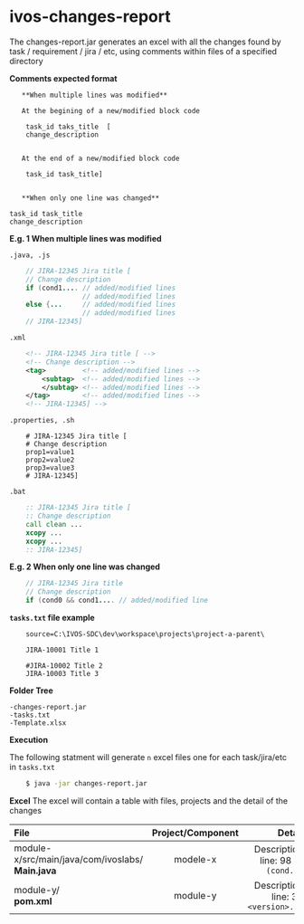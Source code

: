 # ivos-changes-report

The changes-report.jar generates an excel with all the changes found by task / requirement / jira / etc, using comments within files of a specified directory



**Comments expected format**

```
   **When multiple lines was modified**
   
   At the begining of a new/modified block code
  
    task_id taks_title  [
    change_description
   
  
   At the end of a new/modified block code
   
    task_id task_title]
 
    
   **When only one line was changed**
 
task_id task_title
change_description
```
        
        
        

 **E.g. 1 When multiple lines was modified**

   `.java, .js`
    
```JAVA    
    // JIRA-12345 Jira title [
    // Change description
    if (cond1.... // added/modified lines 
                  // added/modified lines 
    else {...     // added/modified lines 
                  // added/modified lines 
    // JIRA-12345]
```


   `.xml`
    
```xml    
    <!-- JIRA-12345 Jira title [ -->
    <!-- Change description -->
    <tag>         <!-- added/modified lines -->
        <subtag>  <!-- added/modified lines -->
        </subtag> <!-- added/modified lines -->
    </tag>        <!-- added/modified lines -->
    <!-- JIRA-12345] -->
```


   `.properties, .sh`
    
```properties    
    # JIRA-12345 Jira title [
    # Change description
    prop1=value1
    prop2=value2
    prop3=value3
    # JIRA-12345]
```

   `.bat`
    
```bat    
    :: JIRA-12345 Jira title [
    :: Change description
    call clean ...
    xcopy ...
    xcopy ...
    :: JIRA-12345]
```


 **E.g. 2 When only one line was changed**

```JAVA     
    // JIRA-12345 Jira title 
    // Change description
    if (cond0 && cond1.... // added/modified line
```
    
    
 **`tasks.txt` file example**

```properties
    source=C:\IVOS-SDC\dev\workspace\projects\project-a-parent\

    JIRA-10001 Title 1

    #JIRA-10002 Title 2
    JIRA-10003 Title 3
```

**Folder Tree**

    -changes-report.jar
    -tasks.txt
    -Template.xlsx
    


**Execution**
   
   The following statment will generate `n` excel files one for each task/jira/etc in `tasks.txt`
```bash
    $ java -jar changes-report.jar
```

**Excel**
   The excel will contain a table with files, projects and the detail of the changes

|                           File                                 | Project/Component   |   Detail        |
| :---                                                           |     :---:           |          ---:   |
| module-x/src/main/java/com/ivoslabs/<br>**Main.java**   | modele-x | Description<br> line: 98 `if (cond...`  |
| module-y/<br>**pom.xml**                                | module-y | Description<br> line: 32 `<version>...` |




